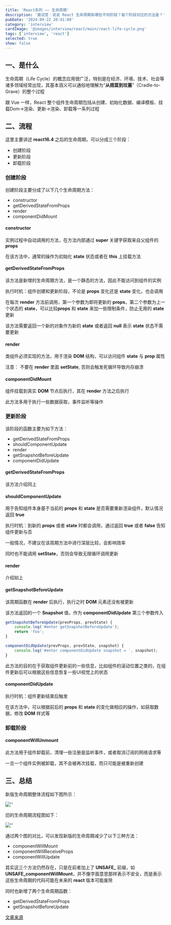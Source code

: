 ```yaml
---
title: 'React系列 —— 生命周期'
description: '面试官：说说 React 生命周期有哪些不同阶段？每个阶段对应的方法是？'
pubDate: '2024-09-22 20:41:00'
category: 'interview'
cardImage: '@images/interview/react/main/react-life-cycle.png'
tags: ['interview', 'react']
selected: true
show: false
---
```


## 一、是什么

生命周期（Life Cycle）的概念应用很广泛，特别是在经济、环境、技术、社会等诸多领域经常出现，其基本涵义可以通俗地理解为“**从摇篮到坟墓**”（Cradle-to-Grave）的整个过程

跟 Vue 一样，React 整个组件生命周期包括从创建、初始化数据、编译模板、挂载Dom→渲染、更新→渲染、卸载等一系列过程

## 二、流程

这里主要讲述 **react16.4** 之后的生命周期，可以分成三个阶段：

- 创建阶段
- 更新阶段
- 卸载阶段

### 创建阶段

创建阶段主要分成了以下几个生命周期方法：

- constructor
- getDerivedStateFromProps
- render
- componentDidMount

#### constructor

实例过程中自动调用的方法，在方法内部通过 **super** 关键字获取来自父组件的 **props**

在该方法中，通常的操作为初始化 **state** 状态或者在 **this** 上挂载方法

#### getDerivedStateFromProps

该方法是新增的生命周期方法，是一个静态的方法，因此不能访问到组件的实例

执行时机：组件创建和更新阶段，不论是 **props** 变化还是 **state** 变化，也会调用

在每次 **render** 方法前调用，第一个参数为即将更新的 **props**，第二个参数为上一个状态的 **state**，可以比较**props** 和 **state** 来加一些限制条件，防止无用的 **state** 更新

该方法需要返回一个新的对象作为新的 **state** 或者返回 **null** 表示 **state** 状态不需要更新

#### render

类组件必须实现的方法，用于渲染 **DOM** 结构，可以访问组件 **state** 与 **prop** 属性

注意： 不要在 **render** 里面 **setState**, 否则会触发死循环导致内存崩溃

#### componentDidMount

组件挂载到真实 **DOM** 节点后执行，其在 **render** 方法之后执行

此方法多用于执行一些数据获取，事件监听等操作

### 更新阶段

该阶段的函数主要为如下方法：

- getDerivedStateFromProps
- shouldComponentUpdate
- render
- getSnapshotBeforeUpdate
- componentDidUpdate

#### getDerivedStateFromProps

该方法介绍同上

#### shouldComponentUpdate

用于告知组件本身基于当前的 **props** 和 **state** 是否需要重新渲染组件，默认情况返回 **true**

执行时机：到新的 **props** 或者 **state** 时都会调用，通过返回 **true** 或者 **false** 告知组件更新与否

一般情况，不建议在该周期方法中进行深层比较，会影响效率

同时也不能调用 **setState**，否则会导致无限循环调用更新

#### render

介绍如上

#### getSnapshotBeforeUpdate

该周期函数在 **render** 后执行，执行之时 **DOM** 元素还没有被更新

该方法返回的一个 **Snapshot** 值，作为 **componentDidUpdate** 第三个参数传入

```jsx
getSnapshotBeforeUpdate(prevProps, prevState) {
    console.log('#enter getSnapshotBeforeUpdate');
    return 'foo';
}

componentDidUpdate(prevProps, prevState, snapshot) {
    console.log('#enter componentDidUpdate snapshot = ', snapshot);
}
```

此方法的目的在于获取组件更新前的一些信息，比如组件的滚动位置之类的，在组件更新后可以根据这些信息恢复一些UI视觉上的状态

#### componentDidUpdate

执行时机：组件更新结束后触发

在该方法中，可以根据前后的 **props** 和 **state** 的变化做相应的操作，如获取数据，修改 **DOM** 样式等

### 卸载阶段

#### componentWillUnmount

此方法用于组件卸载前，清理一些注册是监听事件，或者取消订阅的网络请求等

一旦一个组件实例被卸载，其不会被再次挂载，而只可能是被重新创建

## 三、总结

新版生命周期整体流程如下图所示：

![''](@images/interview/react/react-life-cycle/image.png)

旧的生命周期流程图如下：

![''](@images/interview/react/react-life-cycle/image2.png)

通过两个图的对比，可以发现新版的生命周期减少了以下三种方法：

- componentWillMount
- componentWillReceiveProps
- componentWillUpdate

其实这三个方法仍然存在，只是在前者加上了 **UNSAFE\_** 前缀，如 **UNSAFE_componentWillMount**，并不像字面意思那样表示不安全，而是表示这些生命周期的代码可能在未来的 **react** 版本可能废除

同时也新增了两个生命周期函数：

- getDerivedStateFromProps
- getSnapshotBeforeUpdate

[文章来源](https://vue3js.cn/interview/React/life%20cycle.html)
